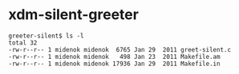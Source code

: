 xdm-silent-greeter
==================
```basic
greeter-silent$ ls -l
total 32
-rw-r--r-- 1 midenok midenok  6765 Jan 29  2011 greet-silent.c
-rw-r--r-- 1 midenok midenok   498 Jan 23  2011 Makefile.am
-rw-r--r-- 1 midenok midenok 17936 Jan 29  2011 Makefile.in
```

